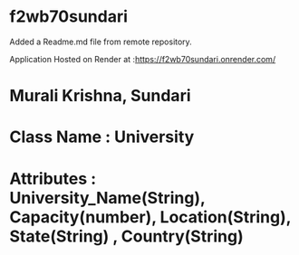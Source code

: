 # f2wb70sundari

Added a Readme.md file from remote repository.

Application Hosted on Render at :https://f2wb70sundari.onrender.com/

# Murali Krishna, Sundari

# Class Name : University 
# Attributes : University_Name(String), Capacity(number), Location(String), State(String) , Country(String)



